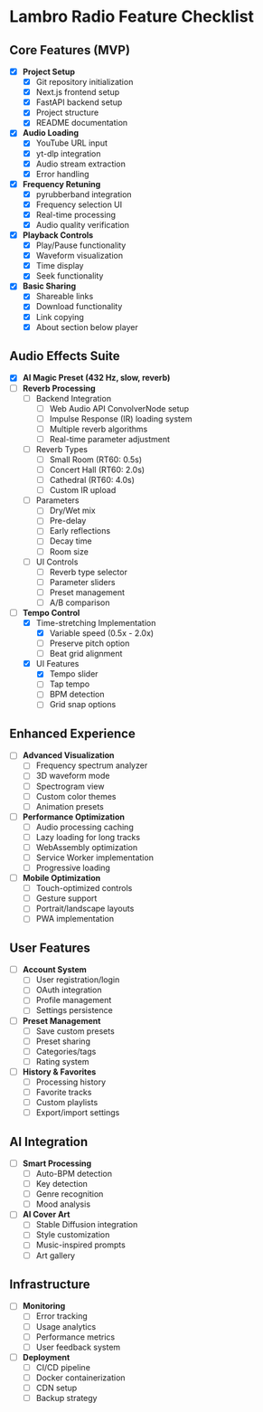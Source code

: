 # Lambro Radio Feature Checklist

## Core Features (MVP) 

- [X] **Project Setup**
  - [X] Git repository initialization
  - [X] Next.js frontend setup
  - [X] FastAPI backend setup
  - [X] Project structure
  - [X] README documentation
  
- [X] **Audio Loading**
  - [X] YouTube URL input
  - [X] yt-dlp integration
  - [X] Audio stream extraction
  - [X] Error handling

- [X] **Frequency Retuning**
  - [X] pyrubberband integration
  - [X] Frequency selection UI
  - [X] Real-time processing
  - [X] Audio quality verification

- [X] **Playback Controls**
  - [X] Play/Pause functionality
  - [X] Waveform visualization
  - [X] Time display
  - [X] Seek functionality

- [X] **Basic Sharing**
  - [X] Shareable links
  - [X] Download functionality
  - [X] Link copying
  - [X] About section below player

## Audio Effects Suite 

- [X] **AI Magic Preset (432 Hz, slow, reverb)**
- [ ] **Reverb Processing**
  - [ ] Backend Integration
    - [ ] Web Audio API ConvolverNode setup
    - [ ] Impulse Response (IR) loading system
    - [ ] Multiple reverb algorithms
    - [ ] Real-time parameter adjustment
  - [ ] Reverb Types
    - [ ] Small Room (RT60: 0.5s)
    - [ ] Concert Hall (RT60: 2.0s)
    - [ ] Cathedral (RT60: 4.0s)
    - [ ] Custom IR upload
  - [ ] Parameters
    - [ ] Dry/Wet mix
    - [ ] Pre-delay
    - [ ] Early reflections
    - [ ] Decay time
    - [ ] Room size
  - [ ] UI Controls
    - [ ] Reverb type selector
    - [ ] Parameter sliders
    - [ ] Preset management
    - [ ] A/B comparison

- [ ] **Tempo Control**
  - [X] Time-stretching Implementation
    - [X] Variable speed (0.5x - 2.0x)
    - [ ] Preserve pitch option
    - [ ] Beat grid alignment
  - [X] UI Features
    - [X] Tempo slider
    - [ ] Tap tempo
    - [ ] BPM detection
    - [ ] Grid snap options

## Enhanced Experience 

- [ ] **Advanced Visualization**
  - [ ] Frequency spectrum analyzer
  - [ ] 3D waveform mode
  - [ ] Spectrogram view
  - [ ] Custom color themes
  - [ ] Animation presets

- [ ] **Performance Optimization**
  - [ ] Audio processing caching
  - [ ] Lazy loading for long tracks
  - [ ] WebAssembly optimization
  - [ ] Service Worker implementation
  - [ ] Progressive loading

- [ ] **Mobile Optimization**
  - [ ] Touch-optimized controls
  - [ ] Gesture support
  - [ ] Portrait/landscape layouts
  - [ ] PWA implementation

## User Features 

- [ ] **Account System**
  - [ ] User registration/login
  - [ ] OAuth integration
  - [ ] Profile management
  - [ ] Settings persistence

- [ ] **Preset Management**
  - [ ] Save custom presets
  - [ ] Preset sharing
  - [ ] Categories/tags
  - [ ] Rating system

- [ ] **History & Favorites**
  - [ ] Processing history
  - [ ] Favorite tracks
  - [ ] Custom playlists
  - [ ] Export/import settings

## AI Integration 

- [ ] **Smart Processing**
  - [ ] Auto-BPM detection
  - [ ] Key detection
  - [ ] Genre recognition
  - [ ] Mood analysis

- [ ] **AI Cover Art**
  - [ ] Stable Diffusion integration
  - [ ] Style customization
  - [ ] Music-inspired prompts
  - [ ] Art gallery

## Infrastructure 

- [ ] **Monitoring**
  - [ ] Error tracking
  - [ ] Usage analytics
  - [ ] Performance metrics
  - [ ] User feedback system

- [ ] **Deployment**
  - [ ] CI/CD pipeline
  - [ ] Docker containerization
  - [ ] CDN setup
  - [ ] Backup strategy
